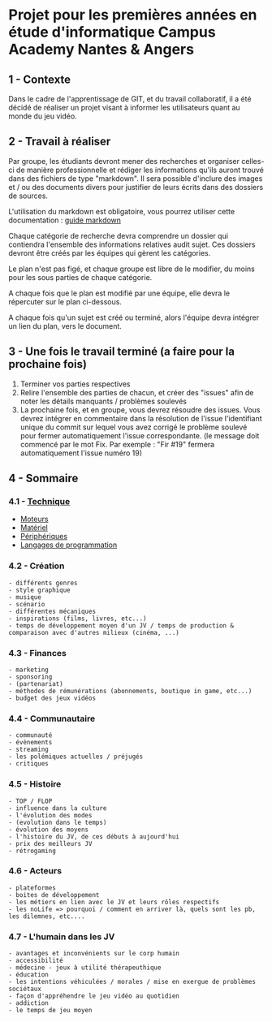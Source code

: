 # Projet pour les premières années en étude d'informatique Campus Academy Nantes & Angers

## 1 - Contexte

Dans le cadre de l'apprentissage de GIT, et du travail collaboratif, il a été décidé de réaliser un projet visant à informer les utilisateurs quant au monde du jeu vidéo.

## 2 - Travail à réaliser

Par groupe, les étudiants devront mener des recherches et organiser celles-ci de manière professionnelle et rédiger les informations qu'ils auront trouvé dans des fichiers de type "markdown". Il sera possible d'inclure des images et / ou des documents divers pour justifier de leurs écrits dans des dossiers de sources.

L'utilisation du markdown est obligatoire, vous pourrez utiliser cette documentation : [guide markdown](https://guides.github.com/features/mastering-markdown/)

Chaque catégorie de recherche devra comprendre un dossier qui contiendra l'ensemble des informations relatives audit sujet. Ces dossiers devront être créés par les équipes qui gèrent les catégories.

Le plan n'est pas figé, et chaque groupe est libre de le modifier, du moins pour les sous parties de chaque catégorie.

A chaque fois que le plan est modifié par une équipe, elle devra le répercuter sur le plan ci-dessous.

A chaque fois qu'un sujet est créé ou terminé, alors l'équipe devra intégrer un lien du plan, vers le document.

## 3 - Une fois le travail terminé (a faire pour la prochaine fois)
1. Terminer vos parties respectives
2. Relire l'ensemble des parties de chacun, et créer des "issues" afin de noter les détails manquants / problèmes soulevés
3. La prochaine fois, et en groupe, vous devrez résoudre des issues. Vous devrez intégrer en commentaire dans la résolution de l'issue l'identifiant unique du commit sur lequel vous avez corrigé le problème soulevé pour fermer automatiquement l'issue correspondante. (le message doit commencé par le mot Fix. Par exemple : "Fir #19" fermera automatiquement l'issue numéro 19)

## 4 - Sommaire

### 4.1 - [Technique](Technique)
- [Moteurs](Technique/Moteur.md)
- [Matériel](Technique/Materiel.md)
- [Périphériques](Technique/Peripherique.md)
- [Langages de programmation](Technique/Language_de_Programmation.md)

### 4.2 - Création
	- différents genres
	- style graphique
	- musique
	- scénario
	- différentes mécaniques
	- inspirations (films, livres, etc...)
	- temps de développement moyen d'un JV / temps de production & comparaison avec d'autres milieux (cinéma, ...)

### 4.3 - Finances
	- marketing
	- sponsoring
	- (partenariat)
	- méthodes de rémunérations (abonnements, boutique in game, etc...)
	- budget des jeux vidéos

### 4.4 - Communautaire
	- communauté
	- évènements
	- streaming
	- les polémiques actuelles / préjugés
	- critiques

### 4.5 - Histoire
	- TOP / FLOP
	- influence dans la culture
	- l'évolution des modes
	- (evolution dans le temps)
	- évolution des moyens
	- l'histoire du JV, de ces débuts à aujourd'hui
	- prix des meilleurs JV
	- rétrogaming

### 4.6 - Acteurs
	- plateformes
	- boites de développement
	- les métiers en lien avec le JV et leurs rôles respectifs
	- les noLife => pourquoi / comment en arriver là, quels sont les pb, les dilemnes, etc....

### 4.7 - L'humain dans les JV
	- avantages et inconvénients sur le corp humain
	- accessibilité
	- médecine - jeux à utilité thérapeuthique
	- éducation
	- les intentions véhiculées / morales / mise en exergue de problèmes sociétaux
	- façon d'appréhendre le jeu vidéo au quotidien
	- addiction
	- le temps de jeu moyen
